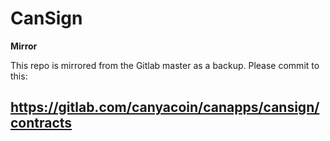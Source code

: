# CanSign

**Mirror**

This repo is mirrored from the Gitlab master as a backup. Please commit to this:

https://gitlab.com/canyacoin/canapps/cansign/contracts
---
